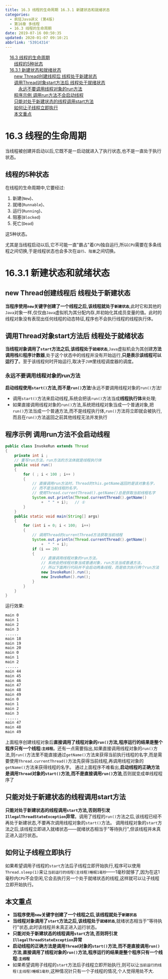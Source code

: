 ```yaml
---
title: 16.3 线程的生命周期 16.3.1 新建状态和就绪状态
categories: 
  - 疯狂Java讲义 (第4版)
  - 第16章 多线程
  - 16.3 线程的生命周期
date: 2019-07-16 00:50:35
updated: 2020-01-07 09:10:21
abbrlink: '53914314'
---
```

<div id='my_toc'><a href="/JavaReadingNotes/53914314/#16-3-线程的生命周期" class="header_1">16.3 线程的生命周期</a><br><a href="/JavaReadingNotes/53914314/#线程的5种状态" class="header_2">线程的5种状态</a><br><a href="/JavaReadingNotes/53914314/#16-3-1-新建状态和就绪状态" class="header_1">16.3.1 新建状态和就绪状态</a><br><a href="/JavaReadingNotes/53914314/#new-Thread创建线程后-线程处于新建状态" class="header_2">new Thread创建线程后 线程处于新建状态</a><br><a href="/JavaReadingNotes/53914314/#调用Thread对象start方法后-线程处于就绪状态" class="header_2">调用Thread对象start方法后 线程处于就绪状态</a><br><a href="/JavaReadingNotes/53914314/#永远不要调用线程对象的run方法" class="header_3">永远不要调用线程对象的run方法</a><br><a href="/JavaReadingNotes/53914314/#程序示例-调用run方法不会启动线程" class="header_2">程序示例 调用run方法不会启动线程</a><br><a href="/JavaReadingNotes/53914314/#只能对处于新建状态的线程调用start方法" class="header_2">只能对处于新建状态的线程调用start方法</a><br><a href="/JavaReadingNotes/53914314/#如何让子线程立即执行" class="header_2">如何让子线程立即执行</a><br><a href="/JavaReadingNotes/53914314/#本文重点" class="header_2">本文重点</a><br></div>
<style>.header_1{margin-left: 1em;}.header_2{margin-left: 2em;}.header_3{margin-left: 3em;}.header_4{margin-left: 4em;}.header_5{margin-left: 5em;}.header_6{margin-left: 6em;}</style>
<!--more-->
<script>if (navigator.platform.search('arm')==-1){document.getElementById('my_toc').style.display = 'none';}var e,p = document.getElementsByTagName('p');while (p.length>0) {e = p[0];e.parentElement.removeChild(e);}</script>

<!--end-->
<!--SSTStart-->
# 16.3 线程的生命周期 #
当线程被创建并启动以后,它既不是一启动就进入了执行状态,也不是一直处于执行状态。
## 线程的5种状态
在线程的生命周期中,它要经过:
1. 新建(`New`)、
2. 就绪(`Runnable`)、
3. 运行(`Running`)、
4. 阻塞(`Blocked`)
5. 死亡(`Dead`)

这5种状态。

尤其是当线程启动以后,它不可能一直"霸占"着`CPU`独自运行,所以`CPU`需要在多条线程之间切换,于是线程状态也会多次在`运行`、`阻塞`之间切换。
# 16.3.1 新建状态和就绪状态
## new Thread创建线程后 线程处于新建状态
**当程序使用`new`关键字创建了一个线程之后,该线程就处于`新建状态`**,此时它和其他的`Java`对象一样,仅仅由`Java`虚拟机为其分配内存,并初始化其成员变量的值。此时的线程对象没有表现出任何线程的动态特征,程序也不会执行线程的线程执行体。

## 调用Thread对象start方法后 线程处于就绪状态 ##
**当线程对象调用了`start`方法之后,该线程处于`就绪状态`**,`Java`虚拟机会为其创建**方法调用栈**和**程序计数器**,处于这个状态中的线程并没有开始运行,**只是表示该线程可以运行了**。至于该线程何时开始运行,取决于`JVM`里线程调度器的调度。

### 永远不要调用线程对象的run方法
**启动线程使用`start()`方法,而不是`run()`方法**!永远不要调用线程对象的`run()`方法!
- 调用`start()`方法来启动线程,系统会把该`run()`方法当成**线程执行体**来处理;
- 如果直接调用线程对象的`run()`方法,系统把线程对象当成一个普通对象,把`run()`方法当成一个普通方法,而不是线程执行体,`run()`方法将立即就会被执行,而且在`run()`方法返回之前其他线程无法并发执行
<!--SSTStop-->

## 程序示例 调用run方法不会启动线程
```java
public class InvokeRun extends Thread
{
    private int i ;
    // 重写run方法，run方法的方法体就是线程执行体
    public void run()
    {
        for ( ; i < 100 ; i++ )
        {
            // 直接调用run方法时，Thread的this.getName返回的是该对象名字，
            // 而不是当前线程的名字。
            // 使用Thread.currentThread().getName()总是获取当前线程名字
            System.out.println(Thread.currentThread().getName()
                +  " " + i);   // ①
        }
    }
    public static void main(String[] args)
    {
        for (int i = 0; i < 100;  i++)
        {
            // 调用Thread的currentThread方法获取当前线程
            System.out.println(Thread.currentThread().getName()
                +  " " + i);
            if (i == 20)
            {
                // 直接调用线程对象的run方法，
                // 系统会把线程对象当成普通对象，run方法当成普通方法，
                // 所以下面两行代码并不会启动两条线程，而是依次执行两个run方法
                new InvokeRun().run();
                new InvokeRun().run();
            }
        }
    }
}
```
运行效果:
```cmd
main 0
main 1
main 2
main 3
......
main 18
main 19
main 20
main 0
main 1
main 2
......
main 44
main 45
main 46
main 47
main 48
main 49
main 0
main 1
main 2
main 3
......
main 47
main 48
main 49
```
上面程序创建线程对象后**直接调用了线程对象的`run()`方法,程序运行的结果是整个程序只有一个线程:`主线程`**。还有一点需要指出,如果直接调用线程对象的`run()`方法,则`run()`方法里不能直接通过`getName()`方法来获得当前执行线程的名字,而是需要使用`Thread.currentThread()`方法先获得当前线程,再调用线程对象的`getName()`方法来获得线程的名字。
通过上面程序不难看出,**启动线程的正确方法是调用`Thread`对象的`start()`方法,而不是直接调用`run()`方法**,否则就变成单线程程序了

<!--SSTStart-->
## 只能对处于新建状态的线程调用start方法
**只能对处于新建状态的线程调用`start`方法,否则将引发`IllegalThreadStateException`异常**。调用了线程的`run()`方法之后,该线程已经不再处于新建状态,不要再次调用线程对象的`start()`方法。
调用线程对象的`start`方法之后,该线程立即进入就绪状态——就绪状态相当于"等待执行",但该线程并未真正进入运行状态。

## 如何让子线程立即执行
如果希望调用子线程的`start`方法后子线程立即开始执行,程序可以使用`Thread.sleep(1)`来让`当前运行的线程(主线程)睡眠1毫秒`——1毫秒就够了,因为在这1毫秒内`CPU`不会空闲,它会去执行另一个处于就绪状态的线程,这样就可以让子线程立即开始执行。

## 本文重点
- **当程序使用`new`关键字创建了一个线程之后,该线程就处于`新建状态`**
- **当线程对象调用了`start`方法之后,该线程处于`就绪状态`**,就绪状态相当于"等待执行"状态,此时该线程并未真正进入运行状态。
- **只能对处于新建状态的线程调用`start`方法,否则将引发`IllegalThreadStateException`异常**
- **启动线程的正确方法是调用`Thread`对象的`start()`方法,而不是直接调用`run()`方法**,**直接调用了线程对象的`run()`方法,程序运行的结果是整个程序只有一个线程:`主线程`**
- 如果希望调用子线程的`start`方法后子线程立即开始执行,则可以让`当前运行的线程(主线程)睡眠1毫秒`,这种情况针只有一个子线程的情况,个人觉得用处不大.
<!--SSTStop-->
